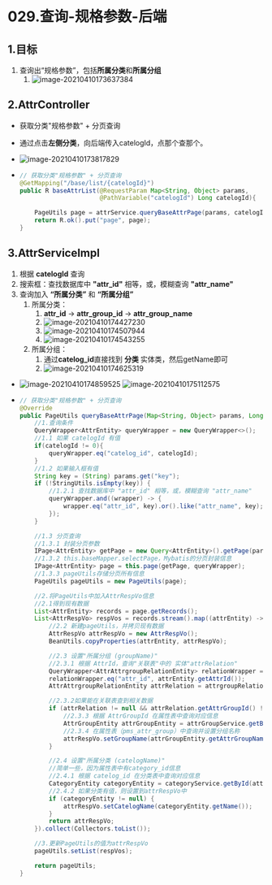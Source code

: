 # 029.查询-规格参数-后端

## 1.目标

1. 查询出“规格参数”，包括**所属分类**和**所属分组**
   1. ![image-20210410173637384](https://raw.githubusercontent.com/TWDH/Leetcode-From-Zero/pictures/img/image-20210410173637384.png)

## 2.AttrController

*  获取分类"规格参数" + 分页查询

* 通过点击**左侧分类**，向后端传入catelogId，点那个查那个。

* ![image-20210410173817829](https://raw.githubusercontent.com/TWDH/Leetcode-From-Zero/pictures/img/image-20210410173817829.png)

* ```java
  // 获取分类"规格参数" + 分页查询
  @GetMapping("/base/list/{catelogId}")
  public R baseAttrList(@RequestParam Map<String, Object> params,
                        @PathVariable("catelogId") Long catelogId){
  
      PageUtils page = attrService.queryBaseAttrPage(params, catelogId);
      return R.ok().put("page", page);
  }
  
  ```

## 3.AttrServiceImpl

1. 根据 **catelogId** 查询
2. 搜索框：查找数据库中 **"attr_id"** 相等，或，模糊查询 **"attr_name"**
3. 查询加入 **“所属分类”** 和 **“所属分组”** 
   1. 所属分类：
      1. **attr_id** -> **attr_group_id** -> **attr_group_name**
      2. ![image-20210410174427230](https://raw.githubusercontent.com/TWDH/Leetcode-From-Zero/pictures/img/image-20210410174427230.png)
      3. ![image-20210410174507944](https://raw.githubusercontent.com/TWDH/Leetcode-From-Zero/pictures/img/image-20210410174507944.png)
      4. ![image-20210410174543255](https://raw.githubusercontent.com/TWDH/Leetcode-From-Zero/pictures/img/image-20210410174543255.png)
   2. 所属分组：
      1. 通过**catelog_id**直接找到 **分类** 实体类，然后getName即可
      2. ![image-20210410174625319](https://raw.githubusercontent.com/TWDH/Leetcode-From-Zero/pictures/img/image-20210410174625319.png)

* ![image-20210410174859525](https://raw.githubusercontent.com/TWDH/Leetcode-From-Zero/pictures/img/image-20210410174859525.png)
  ![image-20210410175112575](https://raw.githubusercontent.com/TWDH/Leetcode-From-Zero/pictures/img/image-20210410175112575.png)

* ```java
  // 获取分类"规格参数" + 分页查询
  @Override
  public PageUtils queryBaseAttrPage(Map<String, Object> params, Long catelogId) {
      //1.查询条件
      QueryWrapper<AttrEntity> queryWrapper = new QueryWrapper<>();
      //1.1 如果 catelogId 有值
      if(catelogId != 0){
          queryWrapper.eq("catelog_id", catelogId);
      }
      //1.2 如果输入框有值
      String key = (String) params.get("key");
      if (!StringUtils.isEmpty(key)) {
          //1.2.1 查找数据库中 "attr_id" 相等，或，模糊查询 "attr_name"
          queryWrapper.and((wrapper) -> {
              wrapper.eq("attr_id", key).or().like("attr_name", key);
          });
      }
  
      //1.3 分页查询
      //1.3.1 封装分页参数
      IPage<AttrEntity> getPage = new Query<AttrEntity>().getPage(params);
      //1.3.2 this.baseMapper.selectPage，Mybatis的分页封装信息
      IPage<AttrEntity> page = this.page(getPage, queryWrapper);
      //1.3.3 pageUtils存储分页所有信息
      PageUtils pageUtils = new PageUtils(page);
  
      //2.将PageUtils中加入AttrRespVo信息
      //2.1得到现有数据
      List<AttrEntity> records = page.getRecords();
      List<AttrRespVo> respVos = records.stream().map((attrEntity) -> {
          //2.2 新建pageUtils，并拷贝现有数据
          AttrRespVo attrRespVo = new AttrRespVo();
          BeanUtils.copyProperties(attrEntity, attrRespVo);
  
          //2.3 设置"所属分组 (groupName)"
          //2.3.1 根据 AttrId，查询"关联表"中的 实体"attrRelation"
          QueryWrapper<AttrAttrgroupRelationEntity> relationWrapper = new QueryWrapper<>();
          relationWrapper.eq("attr_id", attrEntity.getAttrId());
          AttrAttrgroupRelationEntity attrRelation = attrgroupRelationService.getOne(relationWrapper);
  
          //2.3.2如果能在关联表查到相关数据
          if (attrRelation != null && attrRelation.getAttrGroupId() != null) {
              //2.3.3 根据 AttrGroupId 在属性表中查询对应信息
              AttrGroupEntity attrGroupEntity = attrGroupService.getById(attrRelation.getAttrGroupId());
              //2.3.4 在属性表（pms_attr_group）中查询并设置分组名称
              attrRespVo.setGroupName(attrGroupEntity.getAttrGroupName());
          }
  
          //2.4 设置"所属分类 (catelogName)"
          //简单一些，因为属性表中有category_id信息
          //2.4.1 根据 catelog_id 在分类表中查询对应信息
          CategoryEntity categoryEntity = categoryService.getById(attrEntity.getCatelogId());
          //2.4.2 如果分类有值，则设置到attrRespVo中
          if (categoryEntity != null) {
              attrRespVo.setCatelogName(categoryEntity.getName());
          }
          return attrRespVo;
      }).collect(Collectors.toList());
  
      //3.更新PageUtils的值为attrRespVo
      pageUtils.setList(respVos);
  
      return pageUtils;
  }
  ```
























